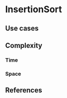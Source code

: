 # InsertionSort

## Use cases

## Complexity

### Time

### Space

## References

[^AlgosMadeEasy]: Algorithms Made Easy
[^Roberts]: Eric Roberts
